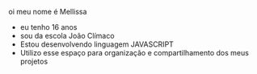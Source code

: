 oi meu nome é Mellissa 

- eu tenho 16 anos 
- sou da escola João Clímaco 
- Estou desenvolvendo linguagem JAVASCRIPT
- Utilizo esse espaço para organização e compartilhamento dos meus projetos

